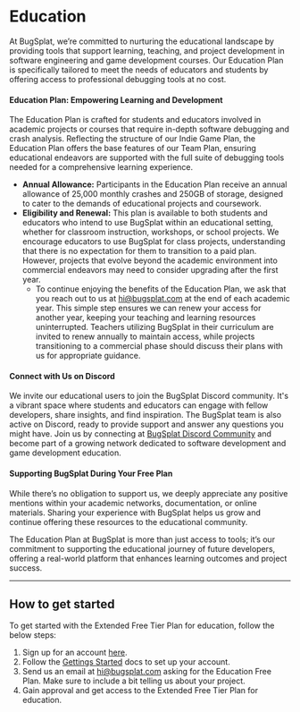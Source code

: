 # Education

At BugSplat, we’re committed to nurturing the educational landscape by providing tools that support learning, teaching, and project development in software engineering and game development courses. Our Education Plan is specifically tailored to meet the needs of educators and students by offering access to professional debugging tools at no cost.

#### **Education Plan: Empowering Learning and Development**

The Education Plan is crafted for students and educators involved in academic projects or courses that require in-depth software debugging and crash analysis. Reflecting the structure of our Indie Game Plan, the Education Plan offers the base features of our Team Plan, ensuring educational endeavors are supported with the full suite of debugging tools needed for a comprehensive learning experience.

* **Annual Allowance:** Participants in the Education Plan receive an annual allowance of 25,000 monthly crashes and 250GB of storage, designed to cater to the demands of educational projects and coursework.
* **Eligibility and Renewal:** This plan is available to both students and educators who intend to use BugSplat within an educational setting, whether for classroom instruction, workshops, or school projects. We encourage educators to use BugSplat for class projects, understanding that there is no expectation for them to transition to a paid plan. However, projects that evolve beyond the academic environment into commercial endeavors may need to consider upgrading after the first year.
  * To continue enjoying the benefits of the Education Plan, we ask that you reach out to us at hi@bugsplat.com at the end of each academic year. This simple step ensures we can renew your access for another year, keeping your teaching and learning resources uninterrupted. Teachers utilizing BugSplat in their curriculum are invited to renew annually to maintain access, while projects transitioning to a commercial phase should discuss their plans with us for appropriate guidance.

#### **Connect with Us on Discord**

We invite our educational users to join the BugSplat Discord community. It's a vibrant space where students and educators can engage with fellow developers, share insights, and find inspiration. The BugSplat team is also active on Discord, ready to provide support and answer any questions you might have. Join us by connecting at [BugSplat Discord Community](https://discord.gg/K4KjjRV5ve) and become part of a growing network dedicated to software development and game development education.

#### **Supporting BugSplat During Your Free Plan**

While there’s no obligation to support us, we deeply appreciate any positive mentions within your academic networks, documentation, or online materials. Sharing your experience with BugSplat helps us grow and continue offering these resources to the educational community.

The Education Plan at BugSplat is more than just access to tools; it’s our commitment to supporting the educational journey of future developers, offering a real-world platform that enhances learning outcomes and project success.

***

## How to get started

To get started with the Extended Free Tier Plan for education, follow the below steps:

1. Sign up for an account [here](https://app.bugsplat.com/v2/sign-up).
2. Follow the [Gettings Started](../../../introduction/getting-started/) docs to set up your account.
3. Send us an email at [hi@bugsplat.com](mailto:hi@bugsplat.com) asking for the Education Free Plan. Make sure to include a bit telling us about your project.
4. Gain approval and get access to the Extended Free Tier Plan for education.
